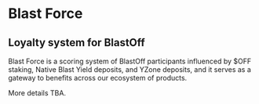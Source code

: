 # Blast Force

## Loyalty system for BlastOff

Blast Force is a scoring system of BlastOff participants influenced by $OFF staking, Native Blast Yield deposits, and YZone deposits, and it serves as a gateway to benefits across our ecosystem of products.&#x20;

More details TBA.
